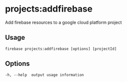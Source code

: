 # projects:addfirebase

Add firebase resources to a google cloud platform project

## Usage
```
firebase projects:addfirebase [options] [projectId]
```

## Options
```
-h, --help  output usage information
```
